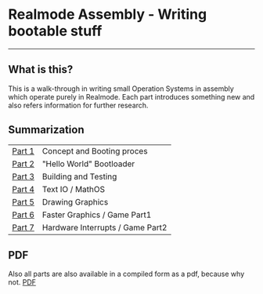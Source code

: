 # Realmode Assembly - Writing bootable stuff

----------

## What is this?

This is a walk-through in writing small Operation Systems in assembly which operate purely in Realmode.
Each part introduces something new and also refers information for further research.

## Summarization

|                                                            |                                  |
|------------------------------------------------------------|----------------------------------|
| [Part 1](https://github.com/Pusty/realmode-assembly/tree/master/part1) | Concept and Booting proces       |
| [Part 2](https://github.com/Pusty/realmode-assembly/tree/master/part2) | "Hello World" Bootloader         |
| [Part 3](https://github.com/Pusty/realmode-assembly/tree/master/part3) | Building and Testing             |
| [Part 4](https://github.com/Pusty/realmode-assembly/tree/master/part4) | Text IO / MathOS                 |
| [Part 5](https://github.com/Pusty/realmode-assembly/tree/master/part5) | Drawing Graphics                 |
| [Part 6](https://github.com/Pusty/realmode-assembly/tree/master/part6) | Faster Graphics / Game Part1     |
| [Part 7](https://github.com/Pusty/realmode-assembly/tree/master/part7) | Hardware Interrupts / Game Part2 |

## PDF

Also all parts are also available in a compiled form as a pdf, because why not.
[PDF](https://github.com/Pusty/realmode-assembly/tree/master/realmode-pdf.pdf)